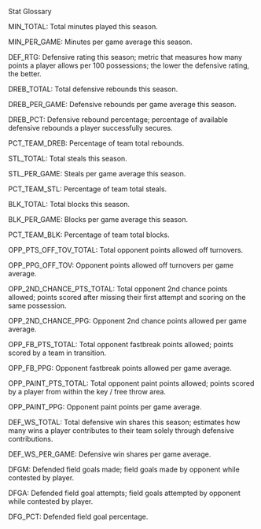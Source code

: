 Stat Glossary

MIN_TOTAL: Total minutes played this season.

MIN_PER_GAME: Minutes per game average this season.

DEF_RTG: Defensive rating this season; metric that measures how many points a player allows per 100 possessions; the lower the defensive rating, the better.

DREB_TOTAL: Total defensive rebounds this season.

DREB_PER_GAME: Defensive rebounds per game average this season.

DREB_PCT: Defensive rebound percentage; percentage of available defensive rebounds a player successfully secures.

PCT_TEAM_DREB: Percentage of team total rebounds.

STL_TOTAL: Total steals this season.

STL_PER_GAME: Steals per game average this season.

PCT_TEAM_STL: Percentage of team total steals.

BLK_TOTAL: Total blocks this season. 

BLK_PER_GAME: Blocks per game average this season. 

PCT_TEAM_BLK: Percentage of team total blocks. 

OPP_PTS_OFF_TOV_TOTAL: Total opponent points allowed off turnovers. 

OPP_PPG_OFF_TOV: Opponent points allowed off turnovers per game average.

OPP_2ND_CHANCE_PTS_TOTAL: Total opponent 2nd chance points allowed; points scored after missing their first attempt and scoring on the same possession. 

OPP_2ND_CHANCE_PPG: Opponent 2nd chance points allowed per game average.

OPP_FB_PTS_TOTAL: Total opponent fastbreak points allowed; points scored by a team in transition. 

OPP_FB_PPG: Opponent fastbreak points allowed per game average.

OPP_PAINT_PTS_TOTAL: Total opponent paint points allowed; points scored by a player from within the key / free throw area.

OPP_PAINT_PPG: Opponent paint points per game average. 

DEF_WS_TOTAL: Total defensive win shares this season; estimates how many wins a player contributes to their team solely through defensive contributions. 

DEF_WS_PER_GAME: Defensive win shares per game average.

DFGM: Defended field goals made; field goals made by opponent while contested by player.

DFGA: Defended field goal attempts; field goals attempted by opponent while contested by player.

DFG_PCT: Defended field goal percentage.
